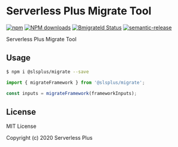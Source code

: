 # Serverless Plus Migrate Tool

[![npm](https://img.shields.io/npm/v/@slsplus/migrate)](http://www.npmtrends.com/@slsplus/migrate)
[![NPM downloads](http://img.shields.io/npm/dm/@slsplus/migrate.svg?style=flat-square)](http://www.npmtrends.com/@slsplus/migrate)
[![Bmigrateld Status](https://github.com/serverless-plus/migrate/workflows/Validate/badge.svg?branch=master)](https://github.com/serverless-plus/migrate/actions?query=workflow:Validate+branch:master)
[![semantic-release](https://img.shields.io/badge/%20%20%F0%9F%93%A6%F0%9F%9A%80-semantic--release-e10079.svg)](https://github.com/semantic-release/semantic-release)

Serverless Plus Migrate Tool

## Usage

```bash
$ npm i @slsplus/migrate --save
```

```js
import { migrateFramework } from '@slsplus/migrate';

const inputs = migrateFramework(frameworkInputs);
```

## License

MIT License

Copyright (c) 2020 Serverless Plus
